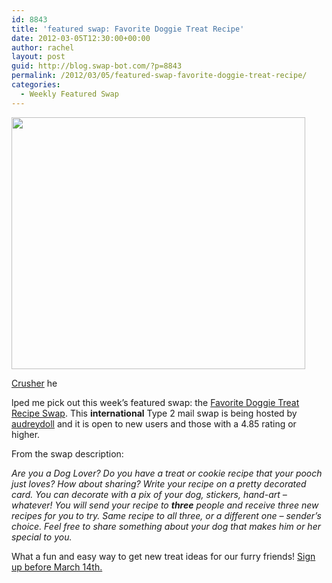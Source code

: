 ```yaml
---
id: 8843
title: 'featured swap: Favorite Doggie Treat Recipe'
date: 2012-03-05T12:30:00+00:00
author: rachel
layout: post
guid: http://blog.swap-bot.com/?p=8843
permalink: /2012/03/05/featured-swap-favorite-doggie-treat-recipe/
categories:
  - Weekly Featured Swap
---
```

<img src="http://blog.swap-bot.com/wp-content/uploads/2012/03/crusherapproved2.png" alt="" title="crusherapproved2" width="470" height="403" class="alignnone size-full wp-image-8847" srcset="http://blog.swap-bot.com/wp-content/uploads/2012/03/crusherapproved2-300x257.png 300w, http://blog.swap-bot.com/wp-content/uploads/2012/03/crusherapproved2.png 470w" sizes="(max-width: 470px) 100vw, 470px" />

[Crusher](http://www.swap-bot.com/user:crusher) he 

<div style="display: none">
  <a href='http://you-start-up.com/aumenta-tus-senos-la-solucion-natural-para-aumentar-los-senos' title='Aumenta Tus Senos | La Solucion Natural Para Aumentar Los Senos'>Aumenta Tus Senos | La Solucion Natural Para Aumentar Los Senos</a>
</div>

lped me pick out this week&#8217;s featured swap: the [Favorite Doggie Treat Recipe Swap](http://www.swap-bot.com/swap/show/113593). This **international** Type 2 mail swap is being hosted by [audreydoll](http://www.swap-bot.com/user:audreydoll) and it is open to new users and those with a 4.85 rating or higher. 

From the swap description:

_Are you a Dog Lover? Do you have a treat or cookie recipe that your pooch just loves? How about sharing? Write your recipe on a pretty decorated card. You can decorate with a pix of your dog, stickers, hand-art &#8211; whatever! You will send your recipe to **three** people and receive three new recipes for you to try. Same recipe to all three, or a different one &#8211; sender&#8217;s choice. Feel free to share something about your dog that makes him or her special to you._ 

What a fun and easy way to get new treat ideas for our furry friends! [Sign up before March 14th.](http://www.swap-bot.com/swap/show/113593)